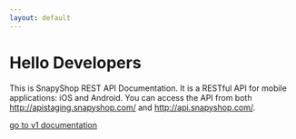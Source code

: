 ```yaml
---
layout: default
---
```


<div class="row">
  <h1 class="page-header">Hello Developers</h1>
  <p class="lead">This is SnapyShop REST API Documentation. It is a RESTful API for mobile applications: iOS and Android. You can access the API from both <a href="http://apistaging.snapyshop.com/">http://apistaging.snapyshop.com/</a> and <a href="http://api.snapyshop.com/">http://api.snapyshop.com/</a>.</p>

  <p class="goto-documentation">
    <a href="{{'/common' | prepend: site.v1_baseurl }}">go to v1 documentation</a>
  </p>

</div>